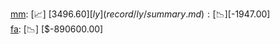 [mm](record/mm/summary.md): [📈] [$3496.60]  
[ly](record/ly/summary.md): [📉] [$-1947.00]  
[fa](record/fa/summary.md): [📉] [$-890600.00]  
